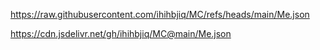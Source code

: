 https://raw.githubusercontent.com/ihihbjiq/MC/refs/heads/main/Me.json

https://cdn.jsdelivr.net/gh/ihihbjiq/MC@main/Me.json